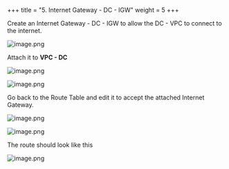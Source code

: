 +++
title = "5. Internet Gateway - DC - IGW"
weight = 5
+++


Create an Internet Gateway - DC - IGW to allow the DC - VPC to connect to the internet.


![image.png](/images/004-iv-setup-vpc-dc-resources/18-334534-image.png)


Attach it to **VPC - DC**


![image.png](/images/004-iv-setup-vpc-dc-resources/18-320945-image.png)


![image.png](/images/004-iv-setup-vpc-dc-resources/18-767089-image.png)


Go back to the Route Table and edit it to accept the attached Internet Gateway.


![image.png](/images/004-iv-setup-vpc-dc-resources/18-134297-image.png)


![image.png](/images/004-iv-setup-vpc-dc-resources/18-588282-image.png)


The route should look like this


![image.png](/images/004-iv-setup-vpc-dc-resources/18-249430-image.png)


